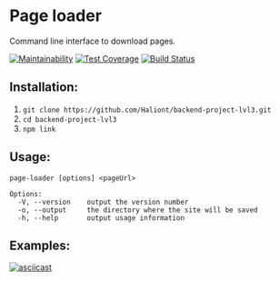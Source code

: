 # Page loader

Command line interface to download pages.

[![Maintainability](https://api.codeclimate.com/v1/badges/00a3cfc536e378cb3871/maintainability)](https://codeclimate.com/github/Haliont/backend-project-lvl3/maintainability) [![Test Coverage](https://api.codeclimate.com/v1/badges/00a3cfc536e378cb3871/test_coverage)](https://codeclimate.com/github/Haliont/backend-project-lvl3/test_coverage) [![Build Status](https://travis-ci.org/Haliont/backend-project-lvl3.svg?branch=master)](https://travis-ci.org/Haliont/backend-project-lvl3)

## Installation:
1. `git clone https://github.com/Haliont/backend-project-lvl3.git`
2. `cd backend-project-lvl3`
3. `npm link`

## Usage:
```
page-loader [options] <pageUrl>

Options:
  -V, --version    output the version number
  -o, --output     the directory where the site will be saved
  -h, --help       output usage information
```

## Examples:
[![asciicast](https://asciinema.org/a/kwe8QQdnDBIY1m3Gy0GPDArSa.svg)](https://asciinema.org/a/kwe8QQdnDBIY1m3Gy0GPDArSa)